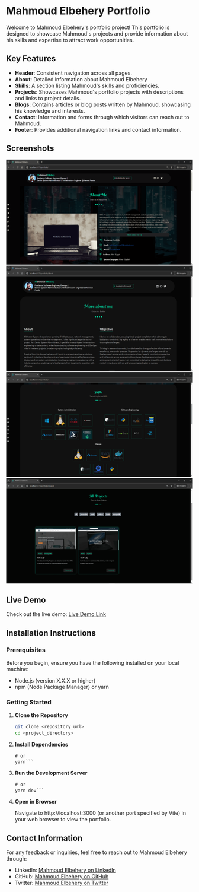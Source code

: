 # Mahmoud Elbehery Portfolio

Welcome to Mahmoud Elbehery's portfolio project! This portfolio is designed to showcase Mahmoud's projects and provide information about his skills and expertise to attract work opportunities.

## Key Features

- **Header**: Consistent navigation across all pages.
- **About**: Detailed information about Mahmoud Elbehery
- **Skills**: A section listing Mahmoud's skills and proficiencies.
- **Projects**: Showcases Mahmoud's portfolio projects with descriptions and links to project details.
- **Blogs**: Contains articles or blog posts written by Mahmoud, showcasing his knowledge and interests.
- **Contact**: Information and forms through which visitors can reach out to Mahmoud.
- **Footer**: Provides additional navigation links and contact information.

## Screenshots

![Home](src/assets/imgs/readme/home.png)
![About](src/assets/imgs/readme/about.png)
![Skills](src/assets/imgs/readme/skills.png)
![Projects](src/assets/imgs/readme/projects.png)

## Live Demo

Check out the live demo: [Live Demo Link](https://mahmoudramy84.github.io/portfolio/)

## Installation Instructions

### Prerequisites

Before you begin, ensure you have the following installed on your local machine:

- Node.js (version X.X.X or higher)
- npm (Node Package Manager) or yarn

### Getting Started

1. **Clone the Repository**

   ```bash
   git clone <repository_url>
   cd <project_directory>
   ```

2. **Install Dependencies**

   ````npm install
   # or
   yarn```
   ````

3. **Run the Development Server**

   ````npm run dev
   # or
   yarn dev```
   ````

4. **Open in Browser**

   Navigate to http://localhost:3000 (or another port specified by Vite) in your web browser to view the portfolio.

## Contact Information

For any feedback or inquiries, feel free to reach out to Mahmoud Elbehery through:

- LinkedIn: [Mahmoud Elbehery on LinkedIn](https://www.linkedin.com/in/mahmoud-ramy-elbehery-752aab235)
- GitHub: [Mahmoud Elbehery on GitHub](https://github.com/mahmoudramy84)
- Twitter: [Mahmoud Elbehery on Twitter](https://twitter.com/mahmoudramy84)
